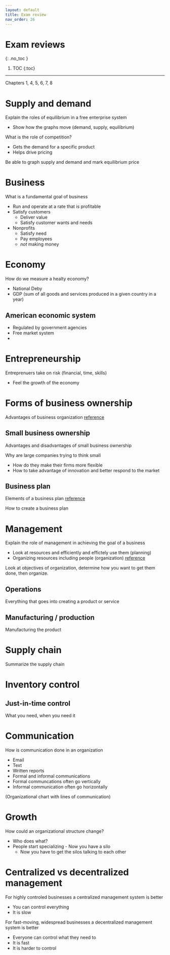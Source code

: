 ```yaml
---
layout: default
title: Exam review
nav_order: 26
---
```


# Exam reviews
{: .no_toc }

1. TOC
{:toc}

---

Chapters 1, 4, 5, 6, 7, 8

# Supply and demand

Explain the roles of equilibrium in a free enterprise system
- Show how the graphs move (demand, supply, equilibrium)

What is the role of competition?
- Gets the demand for a specific product
- Helps drive pricing

Be able to graph supply and demand and mark equilibrium price

# Business

What is a fundamental goal of business
- Run and operate at a rate that is profitable
- Satisfy customers
  - Deliver value
  - Satisfy customer wants and needs
- Nonprofits
  - Satisfy need
  - Pay employees
  - *not* making money

# Economy

How do we measure a healty economy?
- National Deby
- GDP (sum of all goods and services produced in a given country in a year)

## American economic system

- Regulated by government agencies
- Free market system
- 

# Entrepreneurship

Entreprenuers take on risk (financial, time, skills)
- Feel the growth of the economy

# Forms of business ownership

Advantages of business organization [reference](options-for-organizing)

## Small business ownership

Advantages and disadvantages of small business ownership

Why are large companies trying to think small
- How do they make their firms more flexible
- How to take advantage of innovation and better respond to the market

## Business plan

Elements of a business plan
[reference](business-plan)

How to create a business plan

# Management

Explain the role of management in achieving the goal of a business
- Look at resources and efficiently and effictely use them (planning)
- Organizing resources including people (organization)
[reference](management)

Look at objectives of organization, determine how you want to get them done, then organize.

## Operations

Everything that goes into creating a product or service

## Manufacturing / production

Manufacturing the product

# Supply chain

Summarize the supply chain

# Inventory control

## Just-in-time control

What you need, when you need it

# Communication

How is communication done in an organization
- Email
- Text
- Written reports
- Formal and informal communications
- Formal communcations often go vertically
- Informal communication often go horizontally

(Organizational chart with lines of communication)

# Growth

How could an organizational structure change?
- Who does what?
- People start specializing - Now you have a silo
  - Now you have to get the silos talking to each other

# Centralized vs decentralized management

For highly controled businesses a centralized management system is better
- You can control everything
- It is slow

For fast-moving, widespread businesses a decentralized management system is better
- Everyone can control what they need to
- It is fast
- It is harder to control